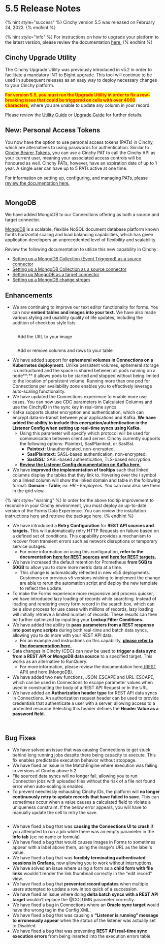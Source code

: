 # 5.5 Release Notes

{% hint style="success" %}
Cinchy version 5.5 was released on February 24, 2023.
{% endhint %}

{% hint style="info" %}
For instructions on how to upgrade your platform to the latest version, please review the documentation [here.](https://platform.docs.cinchy.com/deployment-guide/upgrade-guides/upgrading-cinchy-versions)
{% endhint %}

## Cinchy Upgrade Utility

The Cinchy Upgrade Utility was previously introduced in v5.2 in order to facilitate a mandatory INT to BigInt upgrade. This tool will continue to be used in subsequent releases as an easy way to deploy necessary changes to your Cinchy platform.

<mark style="color:red;">**For version 5.5, you must run the Upgrade Utility in order to fix a row-breaking issue that could be triggered on cells with over 4000 characters,**</mark> where you are unable to update any column in your record.

Please review the [Utility Guide](https://platform.docs.cinchy.com/deployment-guide/upgrade-guides/upgrading-cinchy-versions/cinchy-upgrade-utility) or [Upgrade Guide](https://platform.docs.cinchy.com/deployment-guide/upgrade-guides/upgrading-cinchy-versions) for further details.

## New: Personal Access Tokens

You now have the option to use personal access tokens (PATs) in Cinchy, which are alternatives to using passwords for authentication. Similar to [Cinchy Bearer Tokens](https://platform.docs.cinchy.com/api-guide/api-overview/api-authentication#post-bearer-token-request), you can use a Cinchy PAT to call the Cinchy API as your current user, meaning your associated access controls will be honoured as well. Cinchy PATs, however, have an expiration date of up to 1 year. A single user can have up to 5 PATs active at one time.

For information on setting up, configuring, and managing PATs, please [review the documentation here.](https://platform.docs.cinchy.com/guides-for-using-cinchy/user-guides/user-preferences/personal-access-tokens)

<figure><img src="../../.gitbook/assets/image (370).png" alt=""><figcaption></figcaption></figure>

## MongoDB

We have added MongoDB to our Connections offering as both a source and target connector.&#x20;

[MongoDB](https://www.mongodb.com/what-is-mongodb/features) is a scalable, flexible NoSQL document database platform known for its horizontal scaling and load balancing capabilities, which has given application developers an unprecedented level of flexibility and scalability.

Review the following documentation to utilize this new capability in Cinchy:

* [Setting up a MongoDB Collection (Event Triggered) as a source connector](https://cli.docs.cinchy.com/builder-guide/configuring-a-data-sync/supported-data-sources/mongodb-collection-cinchy-event-triggered)
* [Setting up a MongoDB Collection as a source connector](https://cli.docs.cinchy.com/builder-guide/configuring-a-data-sync/supported-data-sources/mongodb-collection)
* [Setting up MongoDB as a target connector](https://cli.docs.cinchy.com/builder-guide/configuring-a-data-sync/supported-sync-targets/mongodb-collection-column-based)
* [Setting up a MongoDB change stream](https://cli.docs.cinchy.com/builder-guide/subscribing-to-event-streams/supported-stream-sources/mongodb)

## Enhancements

* We are continuing to improve our text editor functionality for forms. You can now **embed tables and images into your text.** We have also made various styling and usability quality of life updates, including the addition of checkbox style lists.

<figure><img src="../../.gitbook/assets/images-tables-1@2x.png" alt=""><figcaption><p>Add the URL to your image</p></figcaption></figure>

<figure><img src="../../.gitbook/assets/images-tables-4@2x.png" alt=""><figcaption><p>Add or remove columns and rows to your table</p></figcaption></figure>

* We have added support for **ephemeral volumes in Connections on a Kubernetes deployment.** Unlike persistent volumes, ephemeral storage is unstructured and the space is shared between all pods running on a node**;** it allows pods to be started and stopped without being limited to the location of persistent volume. Running more than one pod for Connections per availability zone enables you to effectively leverage auto-scaling functionality.
* We have updated the Connections experience to enable more use cases. You can now use CDC parameters in Calculated Columns and use the CinchyID in the sync key in real-time syncs.
* Kafka supports cluster encryption and authentication, which can encrypt data-in-transit between your applications and Kafka. **We have added the ability to include this encryption/authentication in the Listener Config when setting up real-time syncs using Kafka.**
  * Using this parameter will specify which protocol will be used for communication between client and server. Cinchy currently supports the following options: Plaintext, SaslPlaintext, or SaslSsl.
    * **Paintext:** Unauthenticated, non-encrypted.
    * **SaslPlaintext:** SASL-based authentication, non-encrypted.
    * **SaslSSL:** SASL-based authentication, TLS-based encryption.
  * [**Review the Listener Config documentation on Kafka here.**](https://cli.docs.cinchy.com/builder-guide/subscribing-to-event-streams/supported-stream-sources/kafka-topic-json)
* We have **improved the implementation of tooltips** such that linked columns display the tables that they link to. Hovering over the _i_ symbol on a linked column will show the linked domain and table in the following format: **Domain - Table**; _ex: HR - Employees._ You can now also see them in the grid view.

{% hint style="warning" %}
In order for the above tooltip improvement to reconcile in your Cinchy environment, you must deploy an up-to-date version of the Forms Data Experience. You can review the installation instructions [here](https://platform.docs.cinchy.com/guides-for-using-cinchy/builder-guides/cinchydxd-utility/reinstalling-the-data-experience-cinchydxd) and retrieve the package [here.](https://github.com/cinchy-co/meta-releases/tree/main/Meta-Forms)
{% endhint %}

* We have introduced a **Retry Configuration** for **REST API sources and targets.** This will automatically retry HTTP Requests on failure based on a defined set of conditions. This capability provides a mechanism to recover from transient errors such as network disruptions or temporary service outages.
  * For more information on using this configuration, **refer to the documentation** [**here for REST sources**](https://cli.docs.cinchy.com/builder-guide/configuring-a-data-sync/supported-data-sources/rest-api#4.-retry-configuration) **and** [**here for REST targets.**](https://cli.docs.cinchy.com/builder-guide/configuring-a-data-sync/supported-sync-targets/rest-api#6.-retry-configuration)
* We have increased the default retention for Prometheus **from 5GB to 50GB** to allow you to store more metric data at a time.
  * This change is automatically reflected in new v5.5 deployments. Customers on previous v5 versions wishing to implement the change are able to rerun the automation script and deploy the new template to reflect the update.
* To make the Forms experience more responsive and process quicker, we have introduced lazy loading of records while searching. Instead of loading and rendering every form record in the search box, which can be a slow process for use cases with millions of records, lazy loading will  initially retrieve a limited number of records. These results can then be further optimized by inputting your **Lookup Filter Conditions.**
* We have added the ability to **pass parameters from a REST response into post sync scripts** during both real-time and batch data syncs, allowing you to do more with your REST API data.
  * For an example and instructions on this capability, [**please refer to the documentation here.**](https://cli.docs.cinchy.com/builder-guide/configuring-a-data-sync/supported-sync-targets/rest-api#7.-post-sync-scripts)
* Data changes in Cinchy (CDC) can now be used to **trigger a data sync from a REST API or MongoDB data source** to a specified target. This works as an alternative to RunQuery.&#x20;
  * For more information, please review the documentation here[ (REST API) ](https://cli.docs.cinchy.com/builder-guide/configuring-a-data-sync/supported-data-sources/rest-api-cinchy-event-triggered)and here [(MongoDB).](https://cli.docs.cinchy.com/builder-guide/configuring-a-data-sync/supported-data-sources/mongodb-collection-cinchy-event-triggered)
* We have added two new functions, JSON\_ESCAPE and URL\_ESCAPE, which can be used in Connections to escape parameter values when used in constructing the body of a REST API Request or in the URL
* We have added an **Authorization header type** for REST API data syncs in Connections. An authorization request header can be used to provide credentials that authenticate a user with a server, allowing access to a protected resource.Selecting this header defines the **Header Value as a password field.**

<figure><img src="../../.gitbook/assets/FE132FA9-5CCF-4B20-869E-4D4574A0CF62.png" alt=""><figcaption></figcaption></figure>

<figure><img src="../../.gitbook/assets/B3D8EC84-48F5-4FF1-AEED-F8D37CC6F0B6.png" alt=""><figcaption></figcaption></figure>

## Bug Fixes

* We have solved an issue that was causing Connections to get stuck behind long running jobs despite there being capacity to execute. This fix enables predictable execution behavior without stoppage.
* We have fixed an issue in the MatchEngine where execution was failing in versions of Cinchy above 5.2.
* File sourced data syncs will no longer fail, allowing you to run Connection jobs with uploaded files without the risk of a file not found error when auto-scaling is enabled.
* To prevent needlessly exhausting Cinchy IDs, the platform will **no longer continuously retry to update records that have failed to save.** This can sometimes occur when a value causes a calculated field to violate a uniqueness constraint. If the below error appears, you will have to manually update the cell to retry the save.

<figure><img src="../../.gitbook/assets/BE5ACD97-83DB-4475-A21B-66A4113F1B59.png" alt=""><figcaption></figcaption></figure>

* We have fixed a bug that was **causing the Connections UI to crash** if you attempted to run a job while there was an empty parameter in the **Info tab** (ex: no name or formula)
* We have fixed a bug that would causes images in Forms to sometimes appear with a label above them, using the image's URL as the label's value.
* We have fixed a bug that was **forcibly terminating authenticated sessions in Grafana**, now allowing you to work without interruptions.
* We have solved an issue where using a form as a **child form with file links** wouldn't render the link thumbnail correctly in the "edit record" view.
* We have fixed a bug that **prevented record updates** when multiple users attempted to update a row in too quick of a succession.
* We have fixed an issue where doing **delta batch syncs with a REST API target** wouldn’t replace the @COLUMN parameter correctly.
* We have fixed a bug in Connections where an **Oracle sync target** would have the wrong tag in the Config XML.
* We have fixed a bug that was causing a **“Listener is running” message to erroneously appear** when the status of the listener was actually set to Disabled.
* We have fixed a bug that was preventing **REST API real-time sync execution errors** from being  inserted into the execution errors table.
